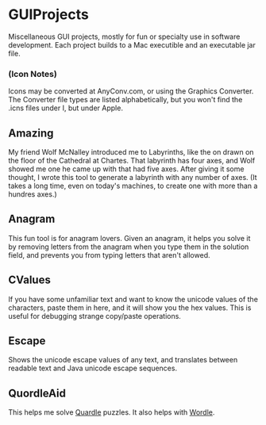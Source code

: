# GUIProjects
Miscellaneous GUI projects, mostly for fun or specialty use in software development. Each project builds to a Mac executible and an executable jar file.
### (Icon Notes)
Icons may be converted at AnyConv.com, or using the Graphics Converter. The Converter file types are listed alphabetically, but you won't find the .icns files under I, but under Apple.

## Amazing
My friend Wolf McNalley introduced me to Labyrinths, like the on drawn on the floor of the Cathedral at Chartes. That labyrinth has four axes, and Wolf showed
me one he came up with that had five axes. After giving it some thought, I wrote this tool to generate a labyrinth with any number of axes. (It takes a long time,
even on today's machines, to create one with more than a hundres axes.)

## Anagram
This fun tool is for anagram lovers. Given an anagram, it helps you solve it by removing letters from the anagram when you type them in the solution field, and 
prevents you from typing letters that aren't allowed.

## CValues
If you have some unfamiliar text and want to know the unicode values of the characters, paste them in here, and it will show you the hex values. This is useful
for debugging strange copy/paste operations.

## Escape
Shows the unicode escape values of any text, and translates between readable text and Java unicode escape sequences.

## QuordleAid
This helps me solve [Quardle](URL "https://www.quordle.com/#/") puzzles. It also helps with [Wordle](URL "https://www.nytimes.com/games/wordle/index.html").
